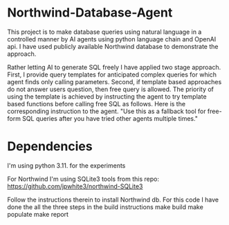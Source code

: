 # Northwind-Database-Agent

This project is to make database queries using natural language in a controlled manner by AI agents using python language chain
and OpenAI api. I have used publicly available Northwind database to demonstrate the approach. 

Rather letting AI to generate SQL freely I have applied two stage approach. First, I provide query templates for anticipated complex 
queries for which agent finds only calling parameters. Second, if template based approaches do not answer users
question, then free query is allowed. The priority of using the template is achieved by instructing the agent to 
try template based functions before calling free SQL as follows. Here is the corresponding instruction to the agent.
"Use this as a fallback tool for free-form SQL queries after you have tried other agents multiple times."

# Dependencies

I'm using python 3.11. for the experiments

For Northwind I'm using SQLite3 tools 
from this repo:
https://github.com/jpwhite3/northwind-SQLite3

Follow the instructions therein to install Northwind db. For this code I have done the all the three steps in the build instructions
make build 
make populate
make report
